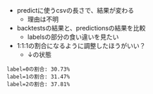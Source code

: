 - predictに使うcsvの長さで、結果が変わる
  - 理由は不明
- backtestsの結果と、predictionsの結果を比較
  - labelsの部分の食い違いを見たい
- 1:1:1の割合になるように調整したほうがいい？
  - ↓の状態
  
```
label=0の割合: 30.73%
label=1の割合: 31.47%
label=2の割合: 37.81%
```